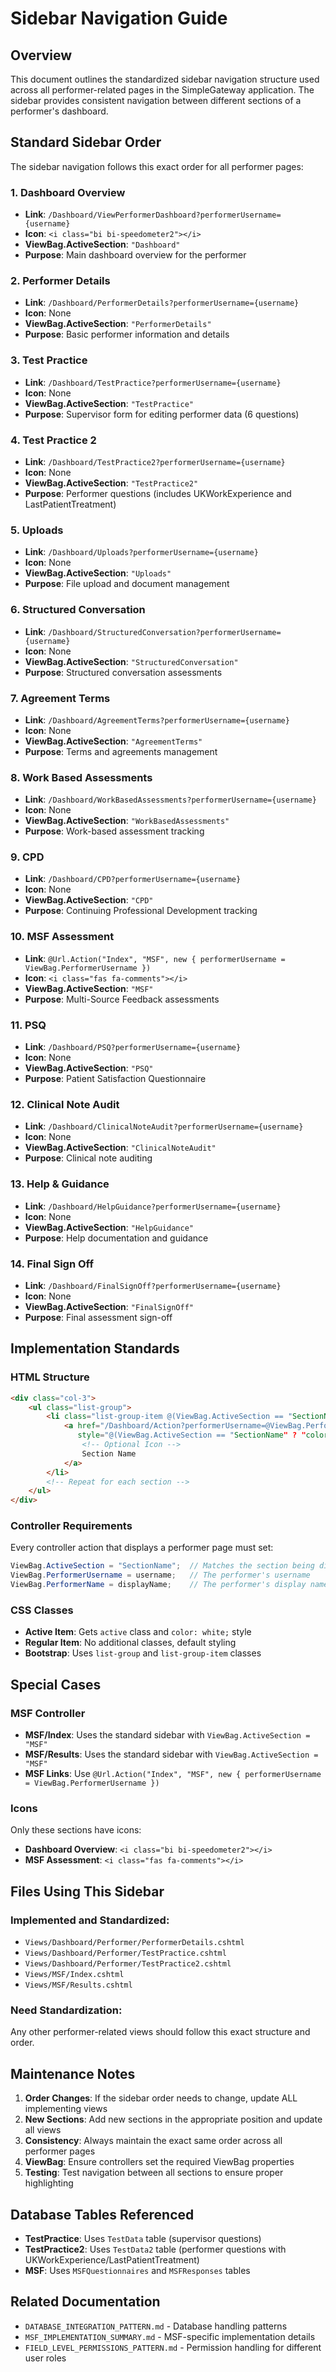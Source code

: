 # Sidebar Navigation Guide

## Overview
This document outlines the standardized sidebar navigation structure used across all performer-related pages in the SimpleGateway application. The sidebar provides consistent navigation between different sections of a performer's dashboard.

## Standard Sidebar Order

The sidebar navigation follows this exact order for all performer pages:

### 1. **Dashboard Overview** 
- **Link**: `/Dashboard/ViewPerformerDashboard?performerUsername={username}`
- **Icon**: `<i class="bi bi-speedometer2"></i>`
- **ViewBag.ActiveSection**: `"Dashboard"`
- **Purpose**: Main dashboard overview for the performer

### 2. **Performer Details**
- **Link**: `/Dashboard/PerformerDetails?performerUsername={username}`
- **Icon**: None
- **ViewBag.ActiveSection**: `"PerformerDetails"`
- **Purpose**: Basic performer information and details

### 3. **Test Practice**
- **Link**: `/Dashboard/TestPractice?performerUsername={username}`
- **Icon**: None
- **ViewBag.ActiveSection**: `"TestPractice"`
- **Purpose**: Supervisor form for editing performer data (6 questions)

### 4. **Test Practice 2**
- **Link**: `/Dashboard/TestPractice2?performerUsername={username}`
- **Icon**: None
- **ViewBag.ActiveSection**: `"TestPractice2"`
- **Purpose**: Performer questions (includes UKWorkExperience and LastPatientTreatment)

### 5. **Uploads**
- **Link**: `/Dashboard/Uploads?performerUsername={username}`
- **Icon**: None
- **ViewBag.ActiveSection**: `"Uploads"`
- **Purpose**: File upload and document management

### 6. **Structured Conversation**
- **Link**: `/Dashboard/StructuredConversation?performerUsername={username}`
- **Icon**: None
- **ViewBag.ActiveSection**: `"StructuredConversation"`
- **Purpose**: Structured conversation assessments

### 7. **Agreement Terms**
- **Link**: `/Dashboard/AgreementTerms?performerUsername={username}`
- **Icon**: None
- **ViewBag.ActiveSection**: `"AgreementTerms"`
- **Purpose**: Terms and agreements management

### 8. **Work Based Assessments**
- **Link**: `/Dashboard/WorkBasedAssessments?performerUsername={username}`
- **Icon**: None
- **ViewBag.ActiveSection**: `"WorkBasedAssessments"`
- **Purpose**: Work-based assessment tracking

### 9. **CPD**
- **Link**: `/Dashboard/CPD?performerUsername={username}`
- **Icon**: None
- **ViewBag.ActiveSection**: `"CPD"`
- **Purpose**: Continuing Professional Development tracking

### 10. **MSF Assessment**
- **Link**: `@Url.Action("Index", "MSF", new { performerUsername = ViewBag.PerformerUsername })`
- **Icon**: `<i class="fas fa-comments"></i>`
- **ViewBag.ActiveSection**: `"MSF"`
- **Purpose**: Multi-Source Feedback assessments

### 11. **PSQ**
- **Link**: `/Dashboard/PSQ?performerUsername={username}`
- **Icon**: None
- **ViewBag.ActiveSection**: `"PSQ"`
- **Purpose**: Patient Satisfaction Questionnaire

### 12. **Clinical Note Audit**
- **Link**: `/Dashboard/ClinicalNoteAudit?performerUsername={username}`
- **Icon**: None
- **ViewBag.ActiveSection**: `"ClinicalNoteAudit"`
- **Purpose**: Clinical note auditing

### 13. **Help & Guidance**
- **Link**: `/Dashboard/HelpGuidance?performerUsername={username}`
- **Icon**: None
- **ViewBag.ActiveSection**: `"HelpGuidance"`
- **Purpose**: Help documentation and guidance

### 14. **Final Sign Off**
- **Link**: `/Dashboard/FinalSignOff?performerUsername={username}`
- **Icon**: None
- **ViewBag.ActiveSection**: `"FinalSignOff"`
- **Purpose**: Final assessment sign-off

## Implementation Standards

### HTML Structure
```html
<div class="col-3">
    <ul class="list-group">
        <li class="list-group-item @(ViewBag.ActiveSection == "SectionName" ? "active" : "")">
            <a href="/Dashboard/Action?performerUsername=@ViewBag.PerformerUsername" 
               style="@(ViewBag.ActiveSection == "SectionName" ? "color: white;" : "")">
                <!-- Optional Icon -->
                Section Name
            </a>
        </li>
        <!-- Repeat for each section -->
    </ul>
</div>
```

### Controller Requirements
Every controller action that displays a performer page must set:

```csharp
ViewBag.ActiveSection = "SectionName";  // Matches the section being displayed
ViewBag.PerformerUsername = username;   // The performer's username
ViewBag.PerformerName = displayName;    // The performer's display name (optional)
```

### CSS Classes
- **Active Item**: Gets `active` class and `color: white;` style
- **Regular Item**: No additional classes, default styling
- **Bootstrap**: Uses `list-group` and `list-group-item` classes

## Special Cases

### MSF Controller
- **MSF/Index**: Uses the standard sidebar with `ViewBag.ActiveSection = "MSF"`
- **MSF/Results**: Uses the standard sidebar with `ViewBag.ActiveSection = "MSF"`
- **MSF Links**: Use `@Url.Action("Index", "MSF", new { performerUsername = ViewBag.PerformerUsername })`

### Icons
Only these sections have icons:
- **Dashboard Overview**: `<i class="bi bi-speedometer2"></i>`
- **MSF Assessment**: `<i class="fas fa-comments"></i>`

## Files Using This Sidebar

### Implemented and Standardized:
- `Views/Dashboard/Performer/PerformerDetails.cshtml`
- `Views/Dashboard/Performer/TestPractice.cshtml`
- `Views/Dashboard/Performer/TestPractice2.cshtml`
- `Views/MSF/Index.cshtml`
- `Views/MSF/Results.cshtml`

### Need Standardization:
Any other performer-related views should follow this exact structure and order.

## Maintenance Notes

1. **Order Changes**: If the sidebar order needs to change, update ALL implementing views
2. **New Sections**: Add new sections in the appropriate position and update all views
3. **Consistency**: Always maintain the exact same order across all performer pages
4. **ViewBag**: Ensure controllers set the required ViewBag properties
5. **Testing**: Test navigation between all sections to ensure proper highlighting

## Database Tables Referenced

- **TestPractice**: Uses `TestData` table (supervisor questions)
- **TestPractice2**: Uses `TestData2` table (performer questions with UKWorkExperience/LastPatientTreatment)
- **MSF**: Uses `MSFQuestionnaires` and `MSFResponses` tables

## Related Documentation

- `DATABASE_INTEGRATION_PATTERN.md` - Database handling patterns
- `MSF_IMPLEMENTATION_SUMMARY.md` - MSF-specific implementation details
- `FIELD_LEVEL_PERMISSIONS_PATTERN.md` - Permission handling for different user roles
